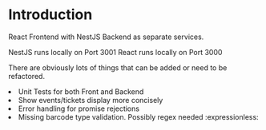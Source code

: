 # Introduction

React Frontend with NestJS Backend as separate services.

NestJS runs locally on Port 3001
React runs locally on Port 3000

There are obviously lots of things that can be added or need to be refactored.

<li>
    Unit Tests for both Front and Backend
</li>
<li>
    Show events/tickets display more concisely
</li>
<li>
    Error handling for promise rejections
</li>
<li>
    Missing barcode type validation. Possibly regex needed :expressionless:	
</li>